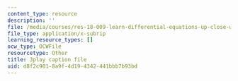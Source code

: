 ```yaml
---
content_type: resource
description: ''
file: /media/courses/res-18-009-learn-differential-equations-up-close-with-gilbert-strang-and-cleve-moler-fall-2015/d8f2c9018a9f4d194342441bbb7b93bd_ojUQk_GNQbQ.srt
file_type: application/x-subrip
learning_resource_types: []
ocw_type: OCWFile
resourcetype: Other
title: 3play caption file
uid: d8f2c901-8a9f-4d19-4342-441bbb7b93bd
---
```

